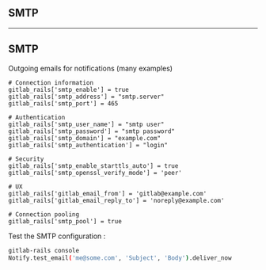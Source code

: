 <!-- .slide: id="gitlab_smtp" class="vertical-center" -->

<i class="fa-duotone fa-envelope fa-8x fa-duotone-colors-inverted" style="float: right; color: grey;"></i>

## SMTP

---

<i class="fa-duotone fa-envelope fa-4x fa-duotone-colors-inverted" style="float: right;"></i>

## SMTP

Outgoing emails for notifications [<i class="fa-solid fa-arrow-up-right-from-square"></i>](https://docs.gitlab.com/omnibus/settings/smtp.html) (many examples)

```
# Connection information
gitlab_rails['smtp_enable'] = true
gitlab_rails['smtp_address'] = "smtp.server"
gitlab_rails['smtp_port'] = 465

# Authentication
gitlab_rails['smtp_user_name'] = "smtp user"
gitlab_rails['smtp_password'] = "smtp password"
gitlab_rails['smtp_domain'] = "example.com"
gitlab_rails['smtp_authentication'] = "login"

# Security
gitlab_rails['smtp_enable_starttls_auto'] = true
gitlab_rails['smtp_openssl_verify_mode'] = 'peer'

# UX
gitlab_rails['gitlab_email_from'] = 'gitlab@example.com'
gitlab_rails['gitlab_email_reply_to'] = 'noreply@example.com'

# Connection pooling
gitlab_rails['smtp_pool'] = true
```

Test the SMTP configuration [<i class="fa-solid fa-arrow-up-right-from-square"></i>](https://docs.gitlab.com/omnibus/settings/smtp.html#testing-the-smtp-configuration):

```bash
gitlab-rails console
Notify.test_email('me@some.com', 'Subject', 'Body').deliver_now
```
